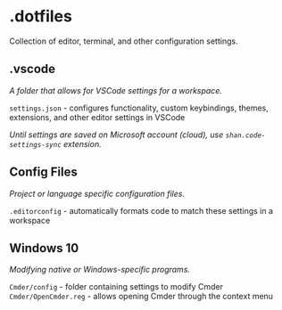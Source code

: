 # .dotfiles
Collection of editor, terminal, and other configuration settings.

## .vscode
*A folder that allows for VSCode settings for a workspace.*

`settings.json` - configures functionality, custom keybindings, themes, extensions, and other editor settings in VSCode

*Until settings are saved on Microsoft account (cloud), use `shan.code-settings-sync` extension.*

## Config Files
*Project or language specific configuration files.*

`.editorconfig` - automatically formats code to match these settings in a workspace

## Windows 10
*Modifying native or Windows-specific programs.*

`Cmder/config` - folder containing settings to modify Cmder
`Cmder/OpenCmder.reg` - allows opening Cmder through the context menu
